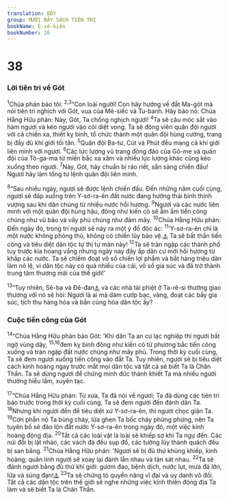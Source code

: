```yaml
---
translation: BDY
group: MƯỜI BẢY SÁCH TIÊN TRI
bookName: Ê-xê-kiên 
bookNumber: 26
---
```


<div class="title"><h1>38</h1><h3>Lời tiên tri về Gót</h3></div>
<p><sup>1</sup>Chúa phán bảo tôi: <sup>2,3</sup>“Con loài người! Con hãy hướng về đất Ma-gót mà nói tiên tri nghịch với Gót, vua của Mê-siếc và Tu-banh. Hãy bảo nó: Chúa Hằng Hữu phán: Này, Gót, Ta chống nghịch ngươi! <sup>4</sup>Ta sẽ câu móc sắt vào hàm ngươi và kéo ngươi vào cõi diệt vong. Ta sẽ động viên quân đội ngươi với cả chiến xa, thiết kỵ binh, tổ chức thành một quân đội hùng cường, trang bị đầy đủ khí giới tối tân. <sup>5</sup>Quân đội Ba-tư, Cút và Phút đều mang cả khí giới liên minh với ngươi. <sup>6</sup>Các lực lượng vũ trang đông đảo của Gô-me và quân đội của Tô-ga-ma từ miền bắc xa xăm và nhiều lực lượng khác cũng kéo xuống theo ngươi. <sup>7</sup>Này, Gót, hãy chuẩn bị ráo riết, sẵn sàng chiến đấu! Ngươi hãy làm tổng tư lệnh quân đội liên minh.</p><p><sup>8</sup>“Sau nhiều ngày, ngươi sẽ được lệnh chiến đấu. Đến những năm cuối cùng, ngươi sẽ đáp xuống trên Y-sơ-ra-ên đất nước đang hưởng thái bình thịnh vượng sau khi dân chúng từ nhiều nước hồi hương. <sup>9</sup>Ngươi và các nước liên minh với một quân đội hùng hậu, đông như kiến cỏ sẽ ầm ầm tiến công chúng như vũ bão và vây phủ chúng như đám mây. <sup>10</sup>Chúa Hằng Hữu phán: Đến ngày đó, trong trí ngươi sẽ nảy ra một ý đồ độc ác: <sup>11</sup>&#39;Y-sơ-ra-ên chỉ là một nước không phòng thủ, không có chiến lũy bảo vệ.<a href="#" data-toggle="tooltip" data-placement="bottom" title="Ctd đất có những làng không có tường bao bọc">⚓</a> Ta sẽ bất thần tiến công và tiêu diệt dân tộc tự thị tự mãn này! <sup>12</sup>Ta sẽ tràn ngập các thành phố tuy trước kia hoang vắng nhưng ngày nay đầy ắp dân cư mới hồi hương từ khắp các nước. Ta sẽ chiếm đoạt vô số chiến lợi phẩm và bắt hàng triệu dân làm nô lệ, vì dân tộc này có quá nhiều của cải, vô số gia súc và đã trở thành trung tâm thương mãi của thế giới!&#39;</p><p><sup>13</sup>“Tuy nhiên, Sê-ba và Đê-đan<a href="#" data-toggle="tooltip" data-placement="bottom" title="ở nước Á-rập">⚓</a> và các nhà tài phiệt ở Ta-rê-si thường giao thương với nó sẽ hỏi: Ngươi là ai mà dám cướp bạc, vàng, đoạt các bầy gia súc, tịch thu hàng hóa và bần cùng hóa dân tộc ấy?</p><div class="title"><h3>Cuộc tiến công của Gót</h3></div>
<p><sup>14</sup>“Chúa Hằng Hữu phán bảo Gót: &#39;Khi dân Ta an cư lạc nghiệp thì ngươi bất ngờ vùng dậy, <sup>15,16</sup>đem kỵ binh đông như kiến cỏ từ phương bắc tiến công xuống và tràn ngập đất nước chúng như mây phủ. Trong thời kỳ cuối cùng, Ta sẽ đem ngươi xuống tiến công vào đất Ta. Tuy nhiên, ngươi sẽ bị tiêu diệt cách kinh hoàng ngay trước mắt mọi dân tộc và tất cả sẽ biết Ta là Chân Thần. Ta sẽ dùng ngươi để chứng minh đức thánh khiết Ta mà nhiều người thường hiểu lầm, xuyên tạc.</p><p><sup>17</sup>“Chúa Hằng Hữu phán: Từ xưa, Ta đã nói về ngươi; Ta đã dùng các tiên tri báo trước trong thời kỳ cuối cùng, Ta sẽ đem ngươi đến đánh dân Ta. <sup>18</sup>Nhưng khi ngươi đến để tiêu diệt xứ Y-sơ-ra-ên, thì ngươi chọc giận Ta. <sup>19</sup>Cơn phẫn nộ Ta bùng cháy, lửa ghen Ta bốc cháy phừng phừng, nên Ta tuyên bố sẽ đảo lộn đất nước Y-sơ-ra-ên trong ngày đó, một việc kinh hoàng động địa. <sup>20</sup>Tất cả các loài vật là loài sẽ khiếp sợ khi Ta ngự đến. Các núi đồi bị lật nhào, các vách đá đều sụp đổ, các tường lũy thành quách đều bị san bằng. <sup>21</sup>Chúa Hằng Hữu phán: &#39;Ngươi sẽ bị đủ thứ khủng khiếp, kinh hoàng; quân lính ngươi sẽ xoay lại đánh lẫn nhau và tàn sát nhau. <sup>22</sup>Ta sẽ đánh ngươi bằng đủ thứ khí giới: gươm đao, bệnh dịch, nước lụt, mưa đá lớn, lửa và súng đạn!<a href="#" data-toggle="tooltip" data-placement="bottom" title="Nt diêm sinh">⚓</a> <sup>23</sup>Ta sẽ chứng tỏ quyền năng vĩ đại và uy danh vô đối. Tất cả các dân tộc trên thế giới sẽ nghe những việc kinh thiên động địa Ta làm và sẽ biết Ta là Chân Thần.</p>